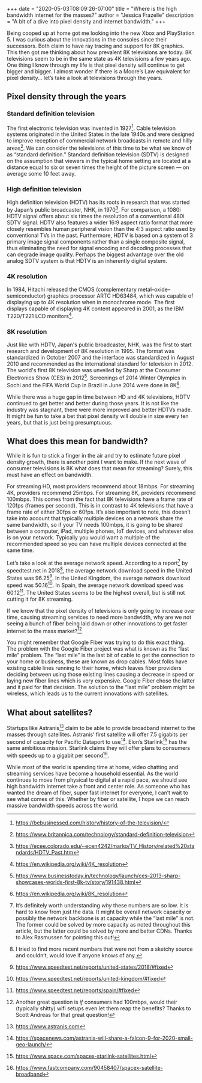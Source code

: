 +++
date = "2020-05-03T08:09:26-07:00" 
title = "Where is the high bandwidth internet for the masses?" 
author = "Jessica Frazelle" 
description = "A bit of a dive into pixel density and internet bandwidth." 
+++

Being cooped up at home got me looking into the new Xbox and PlayStation 5.
I was curious about the innovations in the consoles since their successors. Both
claim to have ray tracing and support for 8K graphics. This then got me thinking
about how prevalent 8K televisions are today. 8K televisions seem to be in the
same state as 4K televisions a few years ago. One thing I know through my life
is that pixel density will continue to get bigger and bigger. I almost wonder if
there is a Moore’s Law equivalent for pixel density… let’s take a look at
televisions through the years.

## Pixel density through the years

### Standard definition television

The first electronic television was invented in 1927[^1]. Cable television systems
originated in the United States in the late 1940s and were designed to improve
reception of commercial network broadcasts in remote and hilly areas[^2]. We can
consider the televisions of this time to be what we know of as “standard
definition.” Standard definition television (SDTV) is designed on the assumption
that viewers in the typical home setting are located at a distance equal to six
or seven times the height of the picture screen — on average some 10 feet away. 

### High definition television

High definition television (HDTV) has its roots in research that was started by
Japan’s public broadcaster, NHK, in 1970[^3]. For comparison, a 1080i HDTV signal
offers about six times the resolution of a conventional 480i SDTV signal. HDTV
also features a wider 16:9 aspect ratio format that more closely resembles human
peripheral vision than the 4:3 aspect ratio used by conventional TVs in the
past. Furthermore, HDTV is based on a system of 3 primary image signal
components rather than a single composite signal, thus eliminating the need for
signal encoding and decoding processes that can degrade image quality. Perhaps
the biggest advantage over the old analog SDTV system is that HDTV is an
inherently digital system.

### 4K resolution

In 1984, Hitachi released the CMOS (complementary metal–oxide–semiconductor)
graphics processor ARTC HD63484, which was capable of displaying up to 4K
resolution when in monochrome mode. The first displays capable of displaying 4K
content appeared in 2001, as the IBM T220/T221 LCD monitors[^4]. 

### 8K resolution

Just like with HDTV, Japan's public broadcaster, NHK, was the first to start
research and development of 8K resolution in 1995. The format was standardized
in October 2007 and the interface was standardized in August 2010 and
recommended as the international standard for television in 2012. The world's
first 8K television was unveiled by Sharp at the Consumer Electronics Show (CES)
in 2012[^5]. Screenings of 2014 Winter Olympics in Sochi and the FIFA World Cup in
Brazil in June 2014 were done in 8K[^6].

While there was a huge gap in time between HD and 4K televisions, HDTV continued
to get better and better during those years. It is not like the industry was
stagnant, there were more improved and better HDTVs made. It might be fun to
take a bet that pixel density will double in size every ten years, but that is
just being presumptuous.

## What does this mean for bandwidth?

While it is fun to stick a finger in the air and try to estimate future pixel
density growth, there is another point I want to make. If the next wave of
consumer televisions is 8K what does that mean for streaming? Surely, this must
have an effect on bandwidth. 

For streaming HD, most providers recommend about 18mbps. For streaming 4K,
providers recommend 25mbps. For streaming 8K, providers recommend 100mbps. This
comes from the fact that 8K televisions have a frame rate of 120fps (frames per
second). This is in contrast to 4K televisions that have a frame rate of either
30fps or 60fps. It’s also important to note, this doesn’t take into account that
typically multiple devices on a network share the same bandwidth, so if your TV
needs 100mbps, it is going to be shared between a computer, iPad, multiple
phones, IoT devices, and whatever else is on your network. Typically you would
want a multiple of the recommended speed so you can have multiple devices
connected at the same time.

Let’s take a look at the average network speed. According to a report[^7] by
speedtest.net in 2018[^8], the average network download speed in the United States
was 96.25[^9]. In the United Kingdom, the average network download speed was 50.16[^10].
In Spain, the average network download speed was 60.12[^11]. The United States seems
to be the highest overall, but is still not cutting it for 8K streaming.

If we know that the pixel density of televisions is only going to increase over
time, causing streaming services to need more bandwidth, why are we not seeing
a bunch of fiber being laid down or other innovations to get faster internet to
the mass market?[^12] 

You might remember that Google Fiber was trying to do this exact thing.
The problem with the Google Fiber project was what is known as the “last mile”
problem. The “last mile” is the last bit of cable to get the connection to your
home or business, these are known as drop cables. Most folks have existing cable
lines running to their home, which leaves fiber providers deciding between using
those existing lines causing a decrease in speed or laying new fiber lines which
is very expensive. Google Fiber chose the latter and it paid for that decision.
The solution to the “last mile” problem might be wireless, which leads us to the
current innovations with satellites.

## What about satellites?

Startups like Astranis[^13] claim to be able to provide broadband internet to the
masses through satellites. Astranis’ first satellite will offer 7.5 gigabits per
second of capacity for Pacific Dataport to use[^14]. Elon’s Starlink[^15] has the same
ambitious mission. Starlink claims they will offer plans to consumers with
speeds up to a gigabit per second[^16]. 

While most of the world is spending time at home, video chatting and streaming
services have become a household essential. As the world continues to move from
physical to digital at a rapid pace, we should see high bandwidth internet take
a front and center role. As someone who has wanted the dream of fiber, super
fast internet for everyone, I can’t wait to see what comes of this. Whether by
fiber or satellite, I hope we can reach massive bandwidth speeds across the
world.

[^1]: https://bebusinessed.com/history/history-of-the-television/
[^2]: https://www.britannica.com/technology/standard-definition-television
[^3]: https://ecee.colorado.edu/~ecen4242/marko/TV_History/related%20standards/HDTV_Past.htm
[^4]: https://en.wikipedia.org/wiki/4K_resolution
[^5]: https://www.businesstoday.in/technology/launch/ces-2013-sharp-showcases-worlds-first-8k-tv/story/191438.html
[^6]: https://en.wikipedia.org/wiki/8K_resolution
[^7]: It’s definitely worth understanding _why_ these numbers are so low. It is hard to know from just the data. It might be overall network capacity or possibly the network backbone is at capacity while the “last mile” is not. The former could be solved by more capacity as noted throughout this article, but the latter could be solved by more and better CDNs. Thanks to Alex Rasmussen for pointing this out!
[^8]: I tried to find more recent numbers that were not from a sketchy source and couldn’t, would love if anyone knows of any.
[^9]: https://www.speedtest.net/reports/united-states/2018/#fixed
[^10]: https://www.speedtest.net/reports/united-kingdom/#fixed
[^11]: https://www.speedtest.net/reports/spain/#fixed
[^12]: Another great question is _if_ consumers had 100mbps, would their (typically shitty) wifi setups even let them reap the benefits? Thanks to Scott Andreas for that great question!
[^13]: https://www.astranis.com
[^14]: https://spacenews.com/astranis-will-share-a-falcon-9-for-2020-small-geo-launch/
[^15]: https://www.space.com/spacex-starlink-satellites.html
[^16]: https://www.fastcompany.com/90458407/spacex-satellite-broadband
